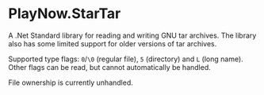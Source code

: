 PlayNow.StarTar
===============

A .Net Standard library for reading and writing GNU tar archives. The library
also has some limited support for older versions of tar archives.

Supported type flags: `0`/`\0` (regular file), `5` (directory) and `L` (long
name). Other flags can be read, but cannot automatically be handled.

File ownership is currently unhandled.